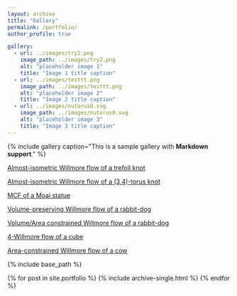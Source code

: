 ```yaml
---
layout: archive
title: "Gallery"
permalink: /portfolio/
author_profile: true

gallery:
  - url: ../images/try2.png
    image_path: ../images/try2.png
    alt: "placeholder image 1"
    title: "Image 1 title caption"
  - url: ../images/testtt.png
    image_path: ../images/testtt.png
    alt: "placeholder image 2"
    title: "Image 2 title caption"
  - url: ../images/nutorus0.svg
    image_path: ../images/nutorus0.svg
    alt: "placeholder image 3"
    title: "Image 3 title caption"
---
```


{% include gallery caption="This is a sample gallery with **Markdown support**." %}


[Almost-isometric Willmore flow of a trefoil knot](../videos/knotT.mp4)

[Almost-isometric Willmore flow of a (3,4)-torus knot](../videos/superknotT.mp4)

[MCF of a Moai statue](../videos/MCF_statue.mp4)

[Volume-preserving Willmore flow of a rabbit-dog](../videos/dogtoballV.mp4)

[Volume/Area constrained Willmore flow of a rabbit-dog](../videos/dogtodisk.mp4)

[4-Willmore flow of a cube](../videos/slowgrow.mp4)

[Area-constrained Willmore flow of a cow](../videos/areaprescow.mp4)


{% include base_path %}

{% for post in site.portfolio %}
  {% include archive-single.html %}
{% endfor %}
